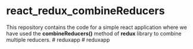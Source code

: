 # react_redux_combineReducers

This repository contains the code for a simple react application where we have used the **combineReducers()** method of **redux** library to combine multiple reducers.
#   r e d u x a p p  
 #   r e d u x a p p  
 